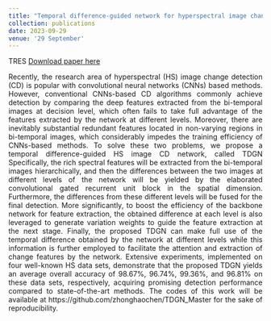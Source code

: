 ```yaml
---
title: "Temporal difference-guided network for hyperspectral image change detection"
collection: publications
date: 2023-09-29
venue: '29 September'
---
```

TRES
[Download paper here](https://www.tandfonline.com/doi/full/10.1080/01431161.2023.2258563)

<div style="text-align: justify;">
Recently, the research area of hyperspectral (HS) image change detection (CD) is popular with convolutional neural networks (CNNs) based methods. However, conventional CNNs-based CD algorithms commonly achieve detection by comparing the deep features extracted from the bi-temporal images at decision level, which often fails to take full advantage of the features extracted by the network at different levels. Moreover, there are inevitably substantial redundant features located in non-varying regions in bi-temporal images, which considerably impedes the training efficiency of CNNs-based methods. To solve these two problems, we propose a temporal difference-guided HS image CD network, called TDGN Specifically, the rich spectral features will be extracted from the bi-temporal images hierarchically, and then the differences between the two images at different levels of the network will be yielded by the elaborated convolutional gated recurrent unit block in the spatial dimension. Furthermore, the differences from these different levels will be fused for the final detection. More significantly, to boost the efficiency of the backbone network for feature extraction, the obtained difference at each level is also leveraged to generate variation weights to guide the feature extraction at the next stage. Finally, the proposed TDGN can make full use of the temporal difference obtained by the network at different levels while this information is further employed to facilitate the attention and extraction of change features by the network. Extensive experiments, implemented on four well-known HS data sets, demonstrate that the proposed TDGN yields an average overall accuracy of 98.67%, 96.74%, 99.36%, and 96.81% on these data sets, respectively, acquiring promising detection performance compared to state-of-the-art methods. The codes of this work will be available at https://github.com/zhonghaochen/TDGN_Master for the sake of reproducibility.
</div>
